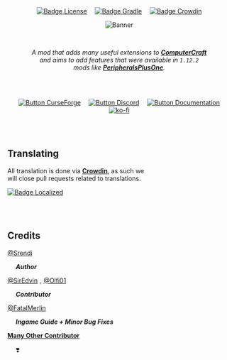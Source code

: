 
<br>
<br>

<div align = center>

[![Badge License]][License]   
[![Badge Gradle]][Actions]   
[![Badge Crowdin]][Crowdin]

![Banner]

<br>

*A mod that adds many useful extensions to **[ComputerCraft]** <br>
and aims to add features that were available in `1.12.2` <br>
mods like **[PeripheralsPlusOne]**.*

<br>
<br>

[![Button CurseForge]][CurseForge]   
[![Button Discord]][Discord]   
[![Button Documentation]][Documentation]
<br>
[![ko-fi](https://ko-fi.com/img/githubbutton_sm.svg)](https://ko-fi.com/N4N1J7XS1)

</div>

<br>
<br>

## Translating

All translation is done via **[Crowdin]**, as such we <br>
will close pull requests related to translations.

[![Badge Localized]][Crowdin]

<br>
<br>

## Credits

[@Srendi]
    
    ***Author***

[@SirEdvin] , [@Olfi01]

    ***Contributor***

[@FatalMerlin]

    ***Ingame Guide + Minor Bug Fixes***

**[Many Other Contributor][Contributors]**

    ❣️

<br>


<!----------------------------------------------------------------------------->

[Documentation]: https://advancedperipherals.madefor.cc/
[Contributors]: https://github.com/Seniorendi/AdvancedPeripherals/graphs/contributors
[CurseForge]: https://www.curseforge.com/minecraft/mc-mods/advanced-peripherals
[Actions]: https://github.com/Seniorendi/AdvancedPeripherals/actions
[Crowdin]: https://crowdin.com/project/advanced-peripherals
[Discord]: https://discord.intelligence-modding.de
[Banner]: https://www.bisecthosting.com/images/CF/Advanced_Peripherals/BH_AP_Header.png 'Advanced Peripherals'

[PeripheralsPlusOne]: https://github.com/rolandoislas/PeripheralsPlusOne
[ComputerCraft]: https://www.curseforge.com/minecraft/mc-mods/computercraft

[@FatalMerlin]: https://github.com/FatalMerlin
[@SirEdvin]: https://github.com/SirEdvin
[@Srendi]: https://github.com/Seniorendi
[@Olfi01]: https://github.com/Olfi01

[License]: LICENSE


<!---------------------------------[ Badges ]---------------------------------->

[Badge Localized]: https://badges.crowdin.net/advanced-peripherals/localized.svg
[Badge Crowdin]: https://img.shields.io/badge/Localized_On-Crowdin-373d4c?style=for-the-badge&labelColor=464e62&logoColor=white&logo=Crowdin
[Badge License]: https://img.shields.io/badge/License-Apache_2.0-961b1f?style=for-the-badge&labelColor=D22128&logoColor=white&logo=Apache
[Badge Gradle]: https://img.shields.io/github/workflow/status/Seniorendi/AdvancedPeripherals/Gradle%20Snapshot?style=for-the-badge&labelColor=034654&color=023741&logoColor=white&logo=Gradle
[Badge Ko-Fi]: https://ko-fi.com/img/githubbutton_sm.svg


<!---------------------------------[ Buttons ]--------------------------------->

[Button Documentation]: https://img.shields.io/badge/Documentation-5abcff?style=for-the-badge&logoColor=white&logo=GitBook
[Button CurseForge]: https://img.shields.io/badge/CurseForge-6441A4?style=for-the-badge&logoColor=white&logo=CurseForge
[Button Discord]: https://img.shields.io/badge/Discord-5865F2?style=for-the-badge&logoColor=white&logo=Discord
